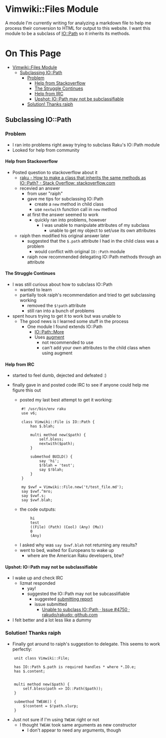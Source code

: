 # Vimwiki::Files Module

A module I'm currently writing for analyzing a markdown file to help me process
their conversion to HTML for output to this website. I want this module to be a
subclass of [IO::Path](https://docs.raku.org/type/IO::Path) so it inherits its
methods.

# On This Page

- [Vimwiki::Files Module](#vimwikifiles-module)
    - [Subclassing IO::Path](#subclassing-iopath)
        - [Problem](#problem)
            - [Help from Stackoverflow](#help-from-stackoverflow)
            - [The Struggle Continues](#the-struggle-continues)
            - [Help from IRC](#help-from-irc)
            - [Upshot: IO::Path may not be subclassifiable](#upshot-iopath-may-not-be-subclassifiable)
        - [Solution! Thanks raiph](#solution-thanks-raiph)

## Subclassing IO::Path

### Problem
* I ran into problems right away trying to subclass Raku's IO::Path module
* Looked for help from community

#### Help from Stackoverflow
* Posted question to stackoverflow about it
    * [raku - How to make a class that inherits the same methods as IO::Path? - Stack Overflow: stackoverflow.com](https://stackoverflow.com/questions/70919945/how-to-make-a-class-that-inherits-the-same-methods-as-iopath/70920126#70920126)
    * recevied an answer
        * from user "raiph"
        * gave me tips for subclassing IO::Path
            * create a `new` method in child class
            * use `nextwith` function call in `new` method
        * at first the answer seemed to work
            * quickly ran into problems, however
                * I was unable to manipulate attributes of my subclass
                    * unable to get my object to set/use its own attributes
    * raiph then modified his original answer later
        * suggested that the `$.path` attribute I had in the child class was a problem
            * would conflict with original `IO::Path` module
        * raiph now recommended delegating IO::Path methods through an attribute

#### The Struggle Continues
* I was still curious about how to subclass IO::Path
    * wanted to learn 
    * partially took raiph's recommendation and tried to get subclassing working
        * removed the `$!path` attribute 
        * still ran into a bunch of problems 
* spent hours trying to get it to work but was unable to
    * The good news is I learned some stuff in the process 
        * One module I found extends IO::Path
            * [IO::Path::More ](https://raku.land/github:labster/IO::Path::More)
            * Uses [augment](https://docs.raku.org/syntax/augment)
                * not recommended to use 
                * can't add your own attributes to the child class when using augment

#### Help from IRC
* started to feel dumb, dejected and defeated :)
* finally gave in and posted code IRC to see if anyone could help me figure this out
    * posted my last best attempt to get it working:
    
    ```
        #! /usr/bin/env raku
        use v6;

        class Vimwiki::File is IO::Path {
            has $.blah;

            multi method new($path) {
                self.bless;
                nextwith($path);
            }

            submethod BUILD() {
                say 'hi';
                $!blah = 'test';
                say $!blah;
            }
        }

        my $vwf = Vimwiki::File.new('t/test_file.md');
        say $vwf.^mro;
        say $vwf.s;
        say $vwf.blah;
    ```
    
    * the code outputs:
        
    ```
            hi
            test
            ((File) (Path) (Cool) (Any) (Mu))
            0
            (Any)
    ```
    
    * I asked why was `say $vwf.blah` not returning any results?
    * went to bed, waited for Europeans to wake up
        * where are the American Raku developers, btw? 

#### Upshot: IO::Path may not be subclassifiable
* I wake up and check IRC
    * lizmat responded
        * yay! 
        * suggested the IO::Path may not be subcasslifiable 
            * suggested [submitting report](https://github.com/rakudo/rakudo/issues/new)
            * issue submitted 
                *  [Unable to subclass IO::Path · Issue #4750 · rakudo/rakudo: github.com](https://github.com/rakudo/rakudo/issues/4750)
* I felt better and a lot less like a dummy

### Solution! Thanks raiph
* Finally got around to raiph's suggestion to delegate. This seems to work perfectly:
```
    unit class Vimwiki::File;

    has IO::Path $.path is required handles * where *.IO.e;
    has $.content;


    multi method new($path) {
        self.bless(path => IO::Path($path));
    }

    submethod TWEAK() {
        $!content = $!path.slurp;
    }
```
* Just not sure if I'm using `TWEAK` right or not 
    * I thought `TWEAK` took same arguments as new constructor
        * I don't appear to need any arguments, though 
